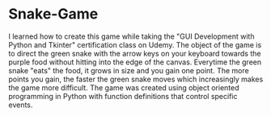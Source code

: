 # Snake-Game
I learned how to create this game while taking the "GUI Development with Python and Tkinter" certification class on Udemy. The object of the game is to direct the green
snake with the arrow keys on your keyboard towards the purple food without hitting into the edge of the canvas. Everytime the green snake "eats" the food, it grows in
size and you gain one point. The more points you gain, the faster the green snake moves which increasingly makes the game more difficult. The game was created using
object oriented programming in Python with function definitions that control specific events. 
